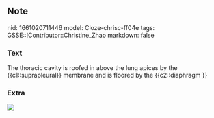 ## Note
nid: 1661020711446
model: Cloze-chrisc-ff04e
tags: GSSE::!Contributor::Christine_Zhao
markdown: false

### Text
<div>
  <div>
    <div>
      <div>
        The thoracic cavity is roofed in above the lung apices by
        the {{c1::suprapleural}} membrane and is floored by the
        {{c2::diaphragm }}
      </div>
    </div>
  </div>
</div>

### Extra
<img src="Screen%20Shot%202021-05-30%20at%206.56.44%20pm.png">

